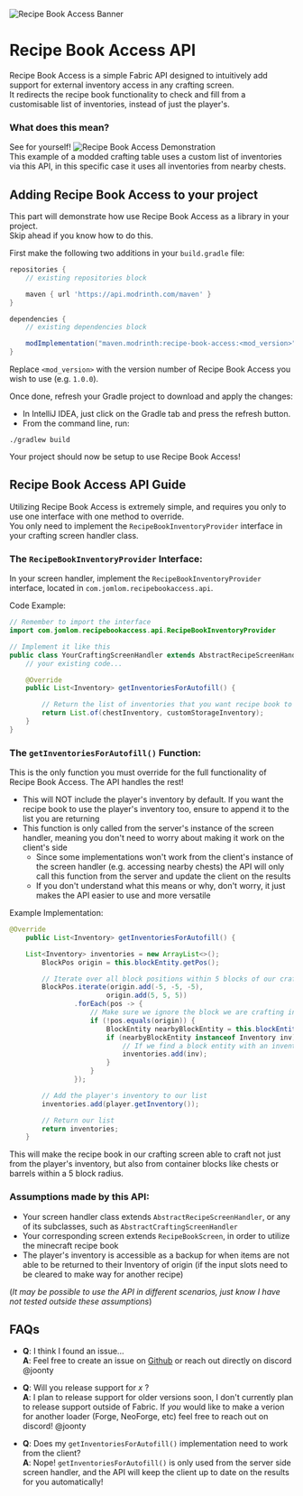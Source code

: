 ![Recipe Book Access Banner](https://cdn.modrinth.com/data/cached_images/6a9610664160b3d32157edee9c484d5c04077bc1.png)

# Recipe Book Access API

Recipe Book Access is a simple Fabric API designed to intuitively add support for external inventory access in any crafting screen. \
It redirects the recipe book functionality to check and fill from a customisable list of inventories, instead of just the player's.

### What does this mean?
See for yourself! 
![Recipe Book Access Demonstration](https://raw.githubusercontent.com/Jomlom/Recipe-Book-Access/refs/heads/main/demo.gif) \
This example of a modded crafting table uses a custom list of inventories via this API, in this specific case it uses all inventories from nearby chests.

## Adding Recipe Book Access to your project
This part will demonstrate how use Recipe Book Access as a library in your project. \
Skip ahead if you know how to do this.

First make the following two additions in your `build.gradle` file:
```gradle
repositories {
    // existing repositories block

    maven { url 'https://api.modrinth.com/maven' }
}
```
```gradle
dependencies {
    // existing dependencies block

    modImplementation("maven.modrinth:recipe-book-access:<mod_version>")
}
```
Replace `<mod_version>` with the version number of Recipe Book Access you wish to use (e.g. `1.0.0`).

Once done, refresh your Gradle project to download and apply the changes:
- In IntelliJ IDEA, just click on the Gradle tab and press the refresh button.
- From the command line, run:
```
./gradlew build
```

Your project should now be setup to use Recipe Book Access!

## Recipe Book Access API Guide

Utilizing Recipe Book Access is extremely simple, and requires you only to use one interface with one method to override. \
You only need to implement the `RecipeBookInventoryProvider` interface in your crafting screen handler class.

### The `RecipeBookInventoryProvider` Interface:

In your screen handler, implement the `RecipeBookInventoryProvider` interface, located in `com.jomlom.recipebookaccess.api`.

Code Example:
```java
// Remember to import the interface
import com.jomlom.recipebookaccess.api.RecipeBookInventoryProvider

// Implement it like this
public class YourCraftingScreenHandler extends AbstractRecipeScreenHandler implements RecipeBookInventoryProvider {
    // your existing code...

    @Override
    public List<Inventory> getInventoriesForAutofill() {

        // Return the list of inventories that you want recipe book to use
        return List.of(chestInventory, customStorageInventory);
    }
}
```

### The `getInventoriesForAutofill()` Function:

This is the only function you must override for the full functionality of Recipe Book Access. The API handles the rest!
- This will NOT include the player's inventory by default. If you want the recipe book to use the player's inventory too, ensure to append it to the list you are returning
- This function is only called from the server's instance of the screen handler, meaning you don't need to worry about making it work on the client's side
  - Since some implementations won't work from the client's instance of the screen handler (e.g. accessing nearby chests) the API will only call this function from the server and update the client on the results
  - If you don't understand what this means or why, don't worry, it just makes the API easier to use and more versatile
 
Example Implementation:
```java
@Override
    public List<Inventory> getInventoriesForAutofill() {

    List<Inventory> inventories = new ArrayList<>();
        BlockPos origin = this.blockEntity.getPos();

        // Iterate over all block positions within 5 blocks of our crafting table
        BlockPos.iterate(origin.add(-5, -5, -5),
                        origin.add(5, 5, 5))
                .forEach(pos -> {
                    // Make sure we ignore the block we are crafting in
                    if (!pos.equals(origin)) {
                        BlockEntity nearbyBlockEntity = this.blockEntity.getWorld().getBlockEntity(pos);
                        if (nearbyBlockEntity instanceof Inventory inv) {
                            // If we find a block entity with an inventory, such as a chest, add it to our list
                            inventories.add(inv);
                        }
                    }
                });

        // Add the player's inventory to our list
        inventories.add(player.getInventory());

        // Return our list
        return inventories;
    }
```
This will make the recipe book in our crafting screen able to craft not just from the player's inventory, but also from container blocks like chests or barrels within a 5 block radius.

### Assumptions made by this API:
- Your screen handler class extends `AbstractRecipeScreenHandler`, or any of its subclasses, such as `AbstractCraftingScreenHandler`
- Your corresponding screen extends `RecipeBookScreen`, in order to utilize the minecraft recipe book
- The player's inventory is accessible as a backup for when items are not able to be returned to their Inventory of origin (if the input slots need to be cleared to make way for another recipe)

(_It may be possible to use the API in different scenarios, just know I have not tested outside these assumptions_)

## FAQs
- **Q**: I think I found an issue... \
  **A**: Feel free to create an issue on [Github](https://github.com/Jomlom/Recipe-Book-Access/issues) or reach out directly on discord @joonty
 
- **Q**: Will you release support for _x_ ? \
  **A**: I plan to release support for older versions soon, I don't currently plan to release support outside of Fabric. If _you_ would like to make a verion for another loader (Forge, NeoForge, etc) feel free to reach out on discord! @joonty

- **Q**: Does my `getInventoriesForAutofill()` implementation need to work from the client? \
  **A**: Nope! `getInventoriesForAutofill()` is only used from the server side screen handler, and the API will keep the client up to date on the results for you automatically!
